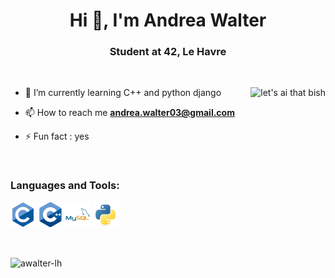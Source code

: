 <h1 align="center">Hi 👋, I'm Andrea Walter</h1>
<h3 align="center">Student at 42, Le Havre</h3>

<br>

<p><img align="right" src="https://tenor.com/view/code-codebullet-ai-lets-ai-that-bish-programming-gif-27617021.gif" alt="let's ai that bish" /></p>


- 🌱 I’m currently learning C++ and python django

- 📫 How to reach me **andrea.walter03@gmail.com**

- ⚡ Fun fact : yes

<br>

<h3 align="left">Languages and Tools:</h3>
<p align="left"> <img src="https://raw.githubusercontent.com/devicons/devicon/master/icons/c/c-original.svg"
      alt="c" width="40" height="40" />
    <img src="https://raw.githubusercontent.com/devicons/devicon/master/icons/cplusplus/cplusplus-original.svg"
      alt="cplusplus" width="40" height="40" /> <img
      src="https://raw.githubusercontent.com/devicons/devicon/master/icons/mysql/mysql-original-wordmark.svg"
      alt="mysql" width="40" height="40" /> <img
      src="https://raw.githubusercontent.com/devicons/devicon/master/icons/python/python-original.svg" alt="python"
      width="40" height="40" /> </p>

<br>

<p><img align="center" src="https://github-readme-streak-stats.herokuapp.com/?user=awalter-lh&theme=dark&background=0d1117&date_format=M%20j%5B%2C%20Y%5D" alt="awalter-lh" /></p>
      
<p align="left"> <a href="https://twitter.com/" target="blank"><img
      src="https://img.shields.io/twitter/follow/?logo=twitter&style=for-the-badge" alt="" /></a> </p>
